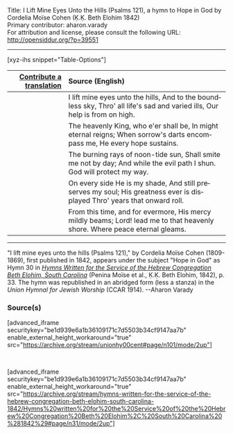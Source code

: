 <html>
<head></head>
<body>
Title: I Lift Mine Eyes Unto the Hills (Psalms 121), a hymn to Hope in God by Cordelia Moïse Cohen (Ḳ.Ḳ. Beth Elohim 1842)<br />
Primary contributor: aharon.varady<br />
For attribution and license, please consult the following URL: <a href="http://opensiddur.org/?p=39551">http://opensiddur.org/?p=39551</a>
<p />
<hr />

[xyz-ihs snippet="Table-Options"]<table style="margin-left: auto; margin-right: auto;" class="draggable">
<thead><tr><th id="x" style="text-align: right;"><a href="/contribute/upload/">Contribute a translation</a></th><th style="text-align: left;">Source (English)</th></tr></thead>
<tbody>
<tr><td style="vertical-align:top;">
<div class="liturgy" lang="he" style="text-align: right;">

</div></td>

<td style="vertical-align:top;">
<div class="english" lang="en" style="text-align: left;">
I lift mine eyes unto the hills, 
And to the boundless sky, 
Thro' all life's sad and varied ills, 
Our help is from on high. 
</div></td></tr>


<tr><td style="vertical-align:top;">
<div class="liturgy" lang="he" style="text-align: right;">

</div></td>

<td style="vertical-align:top;">
<div class="english" lang="en" style="text-align: left;">
The heavenly King, who e'er shall be, 
In might eternal reigns; 
When sorrow's darts encompass me, 
He every hope sustains. 
</div></td></tr>


<tr><td style="vertical-align:top;">
<div class="liturgy" lang="he" style="text-align: right;">

</div></td>

<td style="vertical-align:top;">
<div class="english" lang="en" style="text-align: left;">
The burning rays of noon-tide sun, 
Shall smite me not by day; 
And while the evil path I shun. 
God will protect my way. 
</div></td></tr>


<tr><td style="vertical-align:top;">
<div class="liturgy" lang="he" style="text-align: right;">

</div></td>

<td style="vertical-align:top;">
<div class="english" lang="en" style="text-align: left;">
On every side He is my shade, 
And still preserves my soul; 
His greatness ever is displayed 
Thro' years that onward roll. 
</div></td></tr>


<tr><td style="vertical-align:top;">
<div class="liturgy" lang="he" style="text-align: right;">

</div></td>

<td style="vertical-align:top;">
<div class="english" lang="en" style="text-align: left;">
From this time, and for evermore, 
His mercy mildly beams; 
Lord! lead me to that heavenly shore. 
Where peace eternal gleams. 
</div></td></tr>
</tbody></table>

<hr />

"I lift mine eyes unto the hills (Psalms 121)," by Cordelia Moïse Cohen (1809-1869), first published in 1842, appears under the subject "Hope in God" as Hymn 30 in <em><a href="/?p=39305">Hymns Written for the Service of the Hebrew Congregation Beth Elohim, South Carolina</a></em> (Penina Moïse et al., Ḳ.Ḳ. Beth Elohim, 1842), p. 33. The hymn was republished in an abridged form (less a stanza) in the <em>Union Hymnal for Jewish Worship</em> (CCAR 1914). --Aharon Varady

<h3>Source(s)</h3>

[advanced_iframe securitykey="be1d939e6a1b36109171c7d5503b34cf9147aa7b" enable_external_height_workaround="true" src="https://archive.org/stream/unionhy00cent#page/n101/mode/2up"]

&nbsp;

[advanced_iframe securitykey="be1d939e6a1b36109171c7d5503b34cf9147aa7b" enable_external_height_workaround="true" src="https://archive.org/stream/hymns-written-for-the-service-of-the-hebrew-congregation-beth-elohim-south-carolina-1842/Hymns%20written%20for%20the%20Service%20of%20the%20Hebrew%20Congregation%20Beth%20Elohim%2C%20South%20Carolina%20%281842%29#page/n31/mode/2up"]

&nbsp;
</body>
</html>